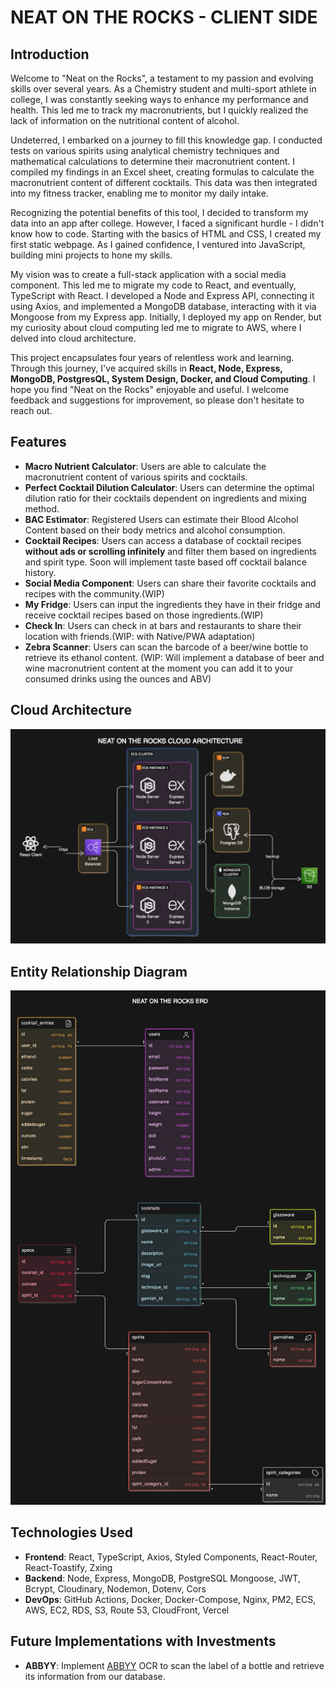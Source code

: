 # NEAT ON THE ROCKS - CLIENT SIDE

## Introduction

Welcome to "Neat on the Rocks", a testament to my passion and evolving skills over several years. As a Chemistry student and multi-sport athlete in college, I was constantly seeking ways to enhance my performance and health. This led me to track my macronutrients, but I quickly realized the lack of information on the nutritional content of alcohol.

Undeterred, I embarked on a journey to fill this knowledge gap. I conducted tests on various spirits using analytical chemistry techniques and mathematical calculations to determine their macronutrient content. I compiled my findings in an Excel sheet, creating formulas to calculate the macronutrient content of different cocktails. This data was then integrated into my fitness tracker, enabling me to monitor my daily intake.

Recognizing the potential benefits of this tool, I decided to transform my data into an app after college. However, I faced a significant hurdle - I didn't know how to code. Starting with the basics of HTML and CSS, I created my first static webpage. As I gained confidence, I ventured into JavaScript, building mini projects to hone my skills.

My vision was to create a full-stack application with a social media component. This led me to migrate my code to React, and eventually, TypeScript with React. I developed a Node and Express API, connecting it using Axios, and implemented a MongoDB database, interacting with it via Mongoose from my Express app. Initially, I deployed my app on Render, but my curiosity about cloud computing led me to migrate to AWS, where I delved into cloud architecture.

This project encapsulates four years of relentless work and learning. Through this journey, I've acquired skills in **React, Node, Express, MongoDB, PostgresQL, System Design, Docker, and Cloud Computing**. I hope you find "Neat on the Rocks" enjoyable and useful. I welcome feedback and suggestions for improvement, so please don't hesitate to reach out.

## Features

- **Macro Nutrient Calculator**: Users are able to calculate the macronutrient content of various spirits and cocktails.
- **Perfect Cocktail Dilution Calculator**: Users can determine the optimal dilution ratio for their cocktails dependent on ingredients and mixing method.
- **BAC Estimator**: Registered Users can estimate their Blood Alcohol Content based on their body metrics and alcohol consumption.
- **Cocktail Recipes**: Users can access a database of cocktail recipes **without ads or scrolling infinitely** and filter them based on ingredients and spirit type. Soon will implement taste based off cocktail balance history.
- **Social Media Component**: Users can share their favorite cocktails and recipes with the community.(WIP)
- **My Fridge**: Users can input the ingredients they have in their fridge and receive cocktail recipes based on those ingredients.(WIP)
- **Check In**: Users can check in at bars and restaurants to share their location with friends.(WIP: with Native/PWA adaptation)
- **Zebra Scanner**: Users can scan the barcode of a beer/wine bottle to retrieve its ethanol content. (WIP: Will implement a database of beer and wine macronutrient content at the moment you can add it to your consumed drinks using the ounces and ABV)

## Cloud Architecture

![Neat on the Rocks Cloud Architecture](./src//assets/notr-cloud.svg)

## Entity Relationship Diagram

![Neat on the Rocks ERD](./src/assets/notr-erd.svg)

## Technologies Used

- **Frontend**: React, TypeScript, Axios, Styled Components, React-Router, React-Toastify,  Zxing
- **Backend**: Node, Express, MongoDB, PostgreSQL Mongoose, JWT, Bcrypt, Cloudinary, Nodemon, Dotenv, Cors
- **DevOps**: GitHub Actions, Docker, Docker-Compose, Nginx, PM2, ECS, AWS, EC2, RDS, S3, Route 53, CloudFront, Vercel

## Future Implementations with Investments

- **ABBYY**: Implement [ABBYY](https://www.abbyy.com/) OCR to scan the label of a bottle and retrieve its information from our database.
